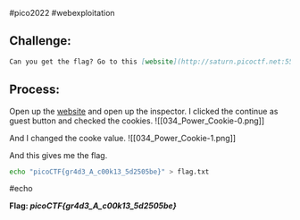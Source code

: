 #pico2022 #webexploitation 

## Challenge:
```md
Can you get the flag? Go to this [website](http://saturn.picoctf.net:55287/) and see what you can discover.
```

## Process:
Open up the [website](http://saturn.picoctf.net:55287/) and open up the inspector. I clicked the continue as guest button and checked the cookies.
![[034_Power_Cookie-0.png]]

And I changed the cooke value.
![[034_Power_Cookie-1.png]]

And this gives me the flag.
```bash
echo "picoCTF{gr4d3_A_c00k13_5d2505be}" > flag.txt
```
#echo 

**Flag: *picoCTF{gr4d3_A_c00k13_5d2505be}***
